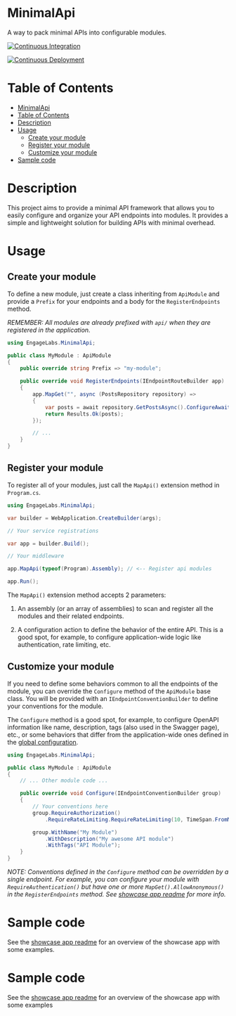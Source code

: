 # MinimalApi

A way to pack minimal APIs into configurable modules.

[![Continuous Integration](https://github.com/EngageLabsIt/MinimalApi/actions/workflows/CI.yml/badge.svg)](https://github.com/EngageLabsIt/MinimalApi/actions/workflows/CI.yml)

[![Continuous Deployment](https://github.com/EngageLabsIt/MinimalApi/actions/workflows/CD.yml/badge.svg)](https://github.com/EngageLabsIt/MinimalApi/actions/workflows/CD.yml)

# Table of Contents
- [MinimalApi](#minimalapi)
- [Table of Contents](#table-of-contents)
- [Description](#description)
- [Usage](#usage)
    - [Create your module](#create-your-module)
    - [Register your module](#register-your-module)
    - [Customize your module](#customize-your-module)
- [Sample code](#sample-code)

# Description

This project aims to provide a minimal API framework that allows you to easily configure and organize your API endpoints into modules. It provides a simple and lightweight solution for building APIs with minimal overhead.

# Usage

## Create your module
To define a new module, just create a class inheriting from `ApiModule` and provide a `Prefix` for your endpoints and a body for the `RegisterEndpoints` method.

*REMEMBER: All modules are already prefixed with `api/` when they are registered in the application.*

```csharp
using EngageLabs.MinimalApi;

public class MyModule : ApiModule
{
    public override string Prefix => "my-module";

    public override void RegisterEndpoints(IEndpointRouteBuilder app)
    {
        app.MapGet("", async (PostsRepository repository) =>
        {
            var posts = await repository.GetPostsAsync().ConfigureAwait(false);
            return Results.Ok(posts);
        });

        // ...
    }
}
```

## Register your module
To register all of your modules, just call the `MapApi()` extension method in `Program.cs`.

```csharp
using EngageLabs.MinimalApi;

var builder = WebApplication.CreateBuilder(args);

// Your service registrations

var app = builder.Build();

// Your middleware

app.MapApi(typeof(Program).Assembly); // <-- Register api modules

app.Run();
```

The `MapApi()` extension method accepts 2 parameters:

1. An assembly (or an array of assemblies) to scan and register all the modules and their related endpoints.

2. A configuration action to define the behavior of the entire API. This is a good spot, for example, to configure application-wide logic like authentication, rate limiting, etc.

## Customize your module
If you need to define some behaviors common to all the endpoints of the module, you can override the `Configure` method of the `ApiModule` base class. You will be provided with an `IEndpointConventionBuilder` to define your conventions for the module.

The `Configure` method is a good spot, for example, to configure OpenAPI information like name, description, tags (also used in the Swagger page), etc., or some behaviors that differ from the application-wide ones defined in the [global configuration](#register-your-module).

```csharp
using EngageLabs.MinimalApi;

public class MyModule : ApiModule
{
    // ... Other module code ...

    public override void Configure(IEndpointConventionBuilder group)
    {
        // Your conventions here
        group.RequireAuthorization()
            .RequireRateLimiting.RequireRateLimiting(10, TimeSpan.FromMinutes(1));

        group.WithName("My Module")
            .WithDescription("My awesome API module")
            .WithTags("API Module");
    }
}
```

*NOTE: Conventions defined in the `Configure` method can be overridden by a single endpoint. For example, you can configure your module with `RequireAuthentication()` but have one or more `MapGet().AllowAnonymous()` in the `RegisterEndpoints` method. See [showcase app readme](https://github.com/EngageLabsIt/MinimalApi/tree/main/sources/ShowcaseApp) for more info.*

# Sample code
See the [showcase app readme](https://github.com/EngageLabsIt/MinimalApi/tree/main/sources/ShowcaseApp) for an overview of the showcase app with some examples.

# Sample code
See the [showcase app readme](https://github.com/EngageLabsIt/MinimalApi/tree/main/sources/ShowcaseApp) for an overview of the showcase app with some examples

